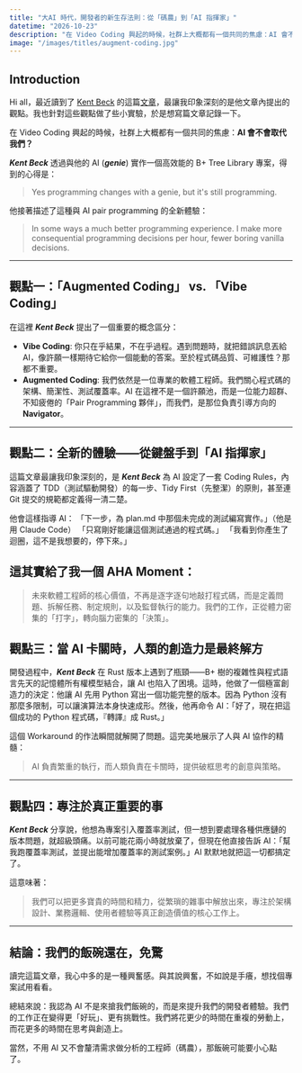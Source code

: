 ```yaml
---
title: "大AI 時代，開發者的新生存法則：從「碼農」到「AI 指揮家」"
datetime: "2026-10-23"
description: "在 Video Coding 興起的時候，社群上大概都有一個共同的焦慮：AI 會不會取代我們？ Kent Beck 透過與他的 AI (genie) 實作一個高效能的 B+ Tree Library 專案，得到的心得是..."
image: "/images/titles/augment-coding.jpg"
---
```


## Introduction

Hi all，最近讀到了 [Kent Beck](https://substack.com/@kentbeck) 的這篇[文章](https://substack.com/inbox/post/166781850)，最讓我印象深刻的是他文章內提出的觀點。我也針對這些觀點做了些小實驗，於是想寫篇文章記錄一下。

在 Video Coding 興起的時候，社群上大概都有一個共同的焦慮：**AI 會不會取代我們？**

***Kent Beck*** 透過與他的 AI (***genie***) 實作一個高效能的 B+ Tree Library 專案，得到的心得是：

> Yes programming changes with a genie, but it's still programming.

他接著描述了這種與 AI pair programming 的全新體驗：

> In some ways a much better programming experience. I make more consequential programming decisions per hour, fewer boring vanilla decisions.
---

## 觀點一：「Augmented Coding」 vs. 「Vibe Coding」

在這裡 ***Kent Beck*** 提出了一個重要的概念區分：

- **Vibe Coding**: 你只在乎結果，不在乎過程。遇到問題時，就把錯誤訊息丟給 AI，像許願一樣期待它給你一個能動的答案。至於程式碼品質、可維護性？那都不重要。
- **Augmented Coding**: 我們依然是一位專業的軟體工程師。我們關心程式碼的架構、簡潔性、測試覆蓋率。AI 在這裡不是一個許願池，而是一位能力超群、不知疲倦的「Pair Programming 夥伴」，而我們，是那位負責引導方向的 **Navigator**。
---

## 觀點二：全新的體驗——從鍵盤手到「AI 指揮家」

這篇文章最讓我印象深刻的，是 ***Kent Beck*** 為 AI 設定了一套 Coding Rules，內容涵蓋了 TDD（測試驅動開發）的每一步、Tidy First（先整潔）的原則，甚至連 Git 提交的規範都定義得一清二楚。

他會這樣指導 AI：
「下一步，為 plan.md 中那個未完成的測試編寫實作。」（他是用 Claude Code）
「只寫剛好能讓這個測試通過的程式碼。」
「我看到你產生了迴圈，這不是我想要的，停下來。」

這其實給了我一個 **AHA Moment**：
---

> 未來軟體工程師的核心價值，不再是逐字逐句地敲打程式碼，而是定義問題、拆解任務、制定規則，以及監督執行的能力。我們的工作，正從體力密集的「打字」，轉向腦力密集的「決策」。

## 觀點三：當 AI 卡關時，人類的創造力是最終解方

開發過程中，***Kent Beck*** 在 Rust 版本上遇到了瓶頸——B+ 樹的複雜性與程式語言先天的記憶體所有權模型結合，讓 AI 也陷入了困境。這時，他做了一個極富創造力的決定：他讓 AI 先用 Python 寫出一個功能完整的版本。因為 Python 沒有那麼多限制，可以讓演算法本身快速成形。然後，他再命令 AI：「好了，現在把這個成功的 Python 程式碼，『轉譯』成 Rust。」

這個 Workaround 的作法瞬間就解開了問題。這完美地展示了人與 AI 協作的精髓：

> AI 負責繁重的執行，而人類負責在卡關時，提供破框思考的創意與策略。
---

## 觀點四：專注於真正重要的事

***Kent Beck*** 分享說，他想為專案引入覆蓋率測試，但一想到要處理各種供應鏈的版本問題，就超級頭痛。以前可能花兩小時就放棄了，但現在他直接告訴 AI：「幫我跑覆蓋率測試，並提出能增加覆蓋率的測試案例。」AI 默默地就把這一切都搞定了。

這意味著：

> 我們可以把更多寶貴的時間和精力，從繁瑣的雜事中解放出來，專注於架構設計、業務邏輯、使用者體驗等真正創造價值的核心工作上。
---

## 結論：我們的飯碗還在，免驚

讀完這篇文章，我心中多的是一種興奮感。與其說興奮，不如說是手癢，想找個專案試用看看。

總結來說：我認為 AI 不是來搶我們飯碗的，而是來提升我們的開發者體驗。我們的工作正在變得更「好玩」、更有挑戰性。我們將花更少的時間在重複的勞動上，而花更多的時間在思考與創造上。

當然，不用 AI 又不會釐清需求做分析的工程師（碼農），那飯碗可能要小心點了。
